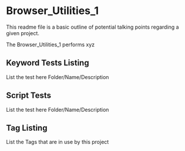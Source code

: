 # Browser_Utilities_1

This readme file is a basic outline of potential talking points regarding a given project.

The Browser_Utilities_1 performs xyz

## Keyword Tests Listing

List the test here Folder/Name/Description

## Script Tests

List the test here Folder/Name/Description

## Tag Listing

List the Tags that are in use by this project